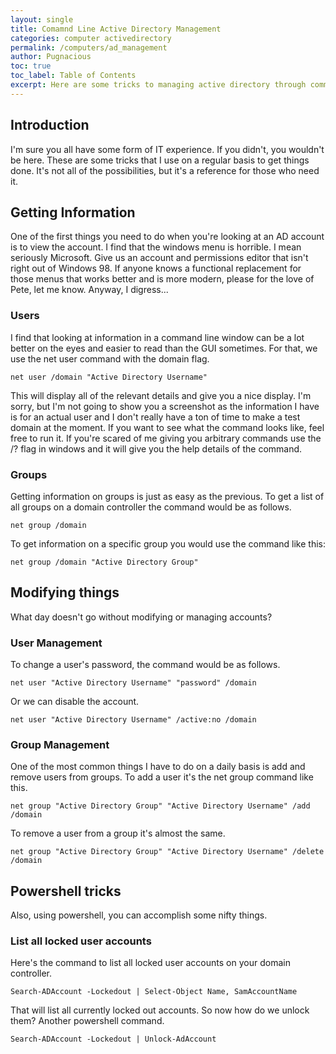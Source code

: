 ```yaml
---
layout: single
title: Comamnd Line Active Directory Management
categories: computer activedirectory
permalink: /computers/ad_management
author: Pugnacious
toc: true
toc_label: Table of Contents
excerpt: Here are some tricks to managing active directory through command line.
---
```


## Introduction

I'm sure you all have some form of IT experience. If you didn't, you wouldn't be here. These are some tricks that I use on a regular basis to get things done. It's not all of the possibilities, but it's a reference for those who need it.

## Getting Information

One of the first things you need to do when you're looking at an AD account is to view the account. I find that the windows menu is horrible. I mean seriously Microsoft. Give us an account and permissions editor that isn't right out of Windows 98\. If anyone knows a functional replacement for those menus that works better and is more modern, please for the love of Pete, let me know. Anyway, I digress...

### Users

I find that looking at information in a command line window can be a lot better on the eyes and easier to read than the GUI sometimes. For that, we use the net user command with the domain flag.

`net user /domain "Active Directory Username"`

This will display all of the relevant details and give you a nice display. I'm sorry, but I'm not going to show you a screenshot as the information I have is for an actual user and I don't really have a ton of time to make a test domain at the moment. If you want to see what the command looks like, feel free to run it. If you're scared of me giving you arbitrary commands use the /? flag in windows and it will give you the help details of the command.

### Groups

Getting information on groups is just as easy as the previous. To get a list of all groups on a domain controller the command would be as follows.

`net group /domain`

To get information on a specific group you would use the command like this:

`net group /domain "Active Directory Group"`

## Modifying things

What day doesn't go without modifying or managing accounts?

### User Management

To change a user's password, the command would be as follows.

`net user "Active Directory Username" "password" /domain`

Or we can disable the account.

`net user "Active Directory Username" /active:no /domain`

### Group Management

One of the most common things I have to do on a daily basis is add and remove users from groups. To add a user it's the net group command like this.

`net group "Active Directory Group" "Active Directory Username" /add /domain`

To remove a user from a group it's almost the same.

`net group "Active Directory Group" "Active Directory Username" /delete /domain`

## Powershell tricks

Also, using powershell, you can accomplish some nifty things.

### List all locked user accounts

Here's the command to list all locked user accounts on your domain controller.

`Search-ADAccount -Lockedout | Select-Object Name, SamAccountName`

That will list all currently locked out accounts. So now how do we unlock them? Another powershell command.

`Search-ADAccount -Lockedout | Unlock-AdAccount`
